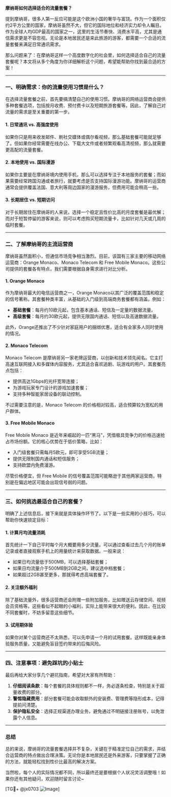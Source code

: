**摩纳哥如何选择适合的流量套餐？**

提到摩纳哥，很多人第一反应可能是这个欧洲小国的奢华与富饶。作为一个面积仅约2平方公里的国家，摩纳哥虽然不大，但它的国际地位和经济实力却令人瞩目。作为全球人均GDP最高的国家之一，这里的生活节奏快、消费水平高，尤其是通信需求更是不容忽视。无论是本地居民还是来此旅游的游客，都需要一个合适的流量套餐来满足日常通讯需求。

那么问题来了：在摩纳哥这样一个高度数字化的社会里，如何选择适合自己的流量套餐呢？本文将从多个角度为你详细解析这个问题，希望能帮助你找到最合适的方案！

---

### 一、明确需求：你的流量使用习惯是什么？

在选择流量套餐之前，首先要搞清楚自己的使用习惯。摩纳哥的网络运营商会提供多种套餐选项，包括按月收费、预付费卡以及短期旅游套餐等。因此，了解自己对流量的需求是至关重要的第一步。

#### 1. **日常通讯 vs. 高强度使用**
如果你只是用来收发邮件、刷社交媒体或偶尔看视频，那么基础套餐可能就足够了。但如果你经常需要在线办公、下载大文件或者频繁观看高清视频，那么就需要更高配的流量套餐。

#### 2. **本地使用 vs. 国际漫游**
如果你主要是在摩纳哥境内使用手机，那么可以选择专注于本地服务的套餐；而如果需要经常跨国沟通或者旅行，就要考虑是否支持国际漫游功能。摩纳哥的运营商通常会提供覆盖法国、意大利等周边国家的漫游服务，但费用可能会稍高一些。

#### 3. **长期居住 vs. 短期访问**
对于长期居住在摩纳哥的人来说，选择一个稳定且性价比高的月度套餐是最优解；而对于短暂停留的游客来说，则可以考虑购买短期流量卡，比如针对几天或几周的临时套餐。

---

### 二、了解摩纳哥的主流运营商

摩纳哥虽然面积小，但通信市场竞争相当激烈。目前，该国有三家主要的移动网络运营商：Orange Monaco、Monaco Telecom 和 Free Mobile Monaco。这些公司提供的套餐各有特点，我们需要根据自身需求进行对比分析。

#### 1. **Orange Monaco**
作为摩纳哥最大的电信运营商之一，Orange Monaco以其广泛的覆盖范围和稳定的信号著称。其套餐种类丰富，从基础的入门级到高端商务套餐都有涵盖。例如：
- **基础套餐**：每月约10欧元起，包含基本通话、短信及一定量的数据流量。
- **高级套餐**：每月约30欧元起，提供无限国内通话、短信以及高速数据流量。

此外，Orange还推出了不少针对家庭用户的捆绑优惠，适合有全家多人同时使用的情况。

#### 2. **Monaco Telecom**
Monaco Telecom 是摩纳哥另一家老牌运营商，以创新和技术领先闻名。它主打高速互联网接入和多媒体内容服务，尤其适合喜欢追剧、玩游戏的用户。其套餐亮点包括：
- 提供高达1Gbps的光纤宽带连接；
- 为游戏玩家专门设计的游戏加速套餐；
- 支持多种智能家居设备的联动控制。

不过需要注意的是，Monaco Telecom 的价格相对较高，适合预算较为宽松的用户群体。

#### 3. **Free Mobile Monaco**
Free Mobile Monaco 是近年来崛起的一匹“黑马”，凭借极具竞争力的价格迅速抢占市场份额。它的核心优势在于低价策略，比如：
- 入门级套餐只需每月5欧元，即可享受5GB流量；
- 提供无限制国内通话和短信服务；
- 支持欧盟内免费漫游。

尽管价格便宜，但 Free Mobile 的信号覆盖范围可能略逊于其他两家运营商，特别是在偏远地区可能会出现信号弱的问题。

---

### 三、如何挑选最适合自己的套餐？

明确了上述信息后，接下来就是具体操作环节了。以下是一些实用的小技巧，可以帮助你快速锁定目标：

#### 1. **计算月均流量消耗**
首先统计一下自己平时每个月大概要用多少流量。可以通过查看过去几个月的账单记录或者直接观察手机上的用量统计来获取数据。一般来说：
- 如果日均流量低于500MB，可以选择基础套餐；
- 如果日均流量介于500MB到2GB之间，建议选中档套餐；
- 如果超过2GB甚至更多，那就得考虑高端套餐了。

#### 2. **关注额外福利**
除了基础流量外，很多运营商还会附赠一些附加服务，比如赠送云存储空间、视频会员资格等。这些看似不起眼的小福利，实际上能带来很大的便利。因此，在比较不同套餐时，不妨多留意这些细节。

#### 3. **试用期体验**
如果你对某个运营商还不太熟悉，可以先申请一个月的试用套餐。这样既能亲身体验服务质量，又能避免盲目签约带来的后悔风险。

---

### 四、注意事项：避免踩坑的小贴士

最后再给大家分享几个避坑指南，希望对大家有所帮助：
1. **仔细阅读条款**：每个套餐的具体规则都不一样，务必逐条检查，特别是关于超量收费的部分。
2. **警惕隐藏费用**：部分套餐可能会收取额外的安装费、管理费等隐形成本，记得提前问清楚。
3. **保护隐私安全**：选择正规渠道办理业务，避免通过不明链接注册账号，以免泄露个人信息。

---

### 总结

总的来说，摩纳哥的流量套餐选择并不复杂，关键在于精准定位自己的需求，并结合运营商的特点做出合理决策。无论你是本地居民还是外来游客，只要掌握了正确的方法，就能轻松找到性价比最高的解决方案。

当然啦，每个人的实际情况都不同，所以最终还是要根据个人状况灵活调整哦！如果你还有其他疑问，欢迎随时留言讨论~

[TG💪+ @jx0703 ![Image](https://github.com/user-attachments/assets/dbca1d08-cadb-493c-b0ec-ad6f7a83f270)]
